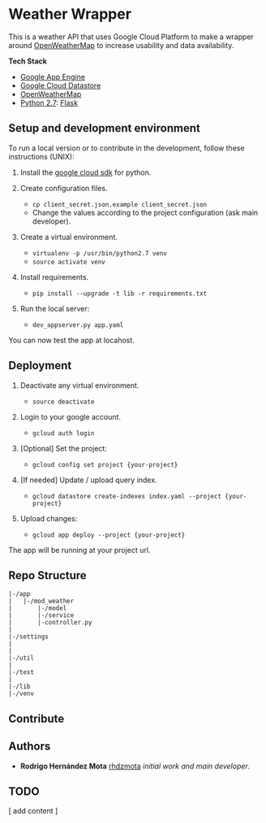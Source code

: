# Weather Wrapper

This is a weather API that uses Google Cloud Platform to make a wrapper around [OpenWeatherMap](https://openweathermap.org) 
to increase usability and data availability.

**Tech Stack**
* [Google App Engine](https://cloud.google.com/appengine/)
* [Google Cloud Datastore](https://cloud.google.com/datastore/docs/concepts/overview)
* [OpenWeatherMap](https://openweathermap.org)
* [Python 2.7](https://www.python.org/): [Flask](http://flask.pocoo.org/) 

## Setup and development environment

To run a local version or to contribute in the development,
follow these instructions (UNIX):

1. Install the [google cloud sdk](https://cloud.google.com/sdk/docs/quickstart-linux) for python. 

2. Create configuration files.
    * `cp client_secret.json.example client_secret.json`
    * Change the values according to the project configuration (ask main developer).
      
3. Create a virtual environment.
    * `virtualenv -p /usr/bin/python2.7 venv`
    * `source activate venv`
    
4. Install requirements. 
    * `pip install --upgrade -t lib -r requirements.txt`
    
5. Run the local server:
    * `dev_appserver.py app.yaml`
    
You can now test the app at locahost.

## Deployment

1. Deactivate any virtual environment.
    * `source deactivate`

2. Login to your google account.
    * `gcloud auth login`

3. [Optional] Set the project:
    * `gcloud config set project {your-project}`
    
4. [If needed] Update / upload query index.
    * `gcloud datastore create-indexes index.yaml --project {your-project}`
    
5. Upload changes:
    * `gcloud app deploy --project {your-project}`


The app will be running at your project url.  


## Repo Structure

```
|-/app
|   |-/mod_weather
|       |-/model
|       |-/service
|       |-controller.py
|
|-/settings
|
|
|-/util
|
|-/test
|
|-/lib
|-/venv
```

## Contribute


## Authors

* **Rodrigo Hernández Mota** [rhdzmota](https://github.com/rhdzmota) _initial work and main developer_.


## TODO

[ add content ]
